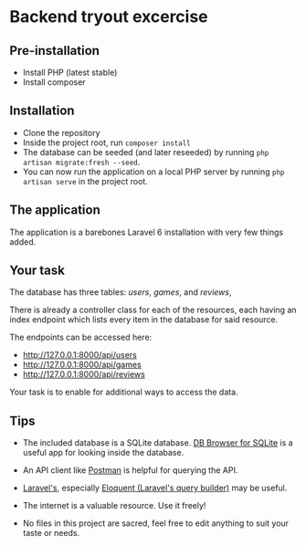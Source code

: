 # Backend tryout excercise

## Pre-installation

-   Install PHP (latest stable)
-   Install composer

## Installation

-   Clone the repository
-   Inside the project root, run `composer install`
-   The database can be seeded (and later reseeded) by running `php artisan migrate:fresh --seed`.
-   You can now run the application on a local PHP server by running `php artisan serve` in the project root.

## The application

The application is a barebones Laravel 6 installation with very few things added.

## Your task

The database has three tables: _users_, _games_, and _reviews_,

There is already a controller class for each of the resources, each having an index endpoint which lists every item in the database for said resource.

The endpoints can be accessed here:

-   http://127.0.0.1:8000/api/users
-   http://127.0.0.1:8000/api/games
-   http://127.0.0.1:8000/api/reviews

Your task is to enable for additional ways to access the data.

## Tips

-   The included database is a SQLite database. [DB Browser for SQLite](https://sqlitebrowser.org/dl/) is a useful app for looking inside the database.

-   An API client like [Postman](https://www.getpostman.com/downloads/) is helpful for querying the API.

-   [Laravel's](https://laravel.com/docs/6.x/), especially [Eloquent (Laravel's query builder)](https://laravel.com/docs/6.x/eloquent) may be useful.

-   The internet is a valuable resource. Use it freely!

-   No files in this project are sacred, feel free to edit anything to suit your taste or needs.
